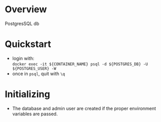 # Overview
PostgresSQL db

# Quickstart
* login with:<br>`docker exec -it ${CONTAINER_NAME} psql -d ${POSTGRES_DB} -U ${POSTGRES_USER} -W`
* once in `psql`, quit with `\q`

# Initializing
* The database and admin user are created if the proper environment variables are passed.
